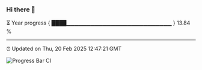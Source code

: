 ### Hi there 👋

⏳ Year progress { ████▁▁▁▁▁▁▁▁▁▁▁▁▁▁▁▁▁▁▁▁▁▁▁▁▁▁ } 13.84 %

---

⏰ Updated on Thu, 20 Feb 2025 12:47:21 GMT

![Progress Bar CI](https://github.com/DhruviPatel157/GitHub-Actions-Demo/workflows/Progress%20Bar%20CI/badge.svg)
